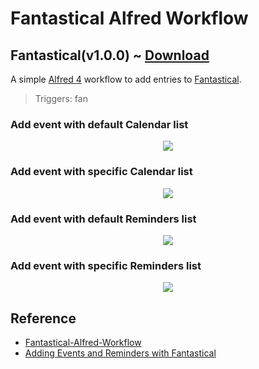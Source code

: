 # Fantastical Alfred Workflow

## Fantastical(v1.0.0) ~ [Download](https://github.com/NavePnow/Fantastical-Alfred-Workflow/releases/download/1.0.0/Fantastical.alfredworkflow)
A simple [Alfred 4](http://www.alfredapp.com/) workflow to add entries to [Fantastical](http://flexibits.com/fantastical).

> Triggers: fan

### Add event with default Calendar list
<p align="center">
    <img src="event no-list.gif">
</p>

### Add event with specific Calendar list
<p align="center">
    <img src="event list.gif">
</p>

### Add event with default Reminders list
<p align="center">
    <img src="task no-list.gif">
</p>

### Add event with specific Reminders list
<p align="center">
    <img src="task list.gif">
</p>

## Reference
- [Fantastical-Alfred-Workflow](https://github.com/robb/Fantastical-Alfred-Workflow)
- [Adding Events and Reminders with Fantastical](https://flexibits.com/fantastical/help/adding-events-and-reminders)